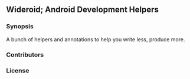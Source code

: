 ## Wideroid; Android Development Helpers

### Synopsis
A bunch of helpers and annotations to help you write less, produce more.

### Contributors

### License
